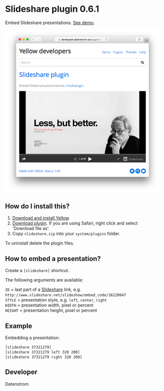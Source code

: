 Slideshare plugin 0.6.1
=======================
Embed Slideshare presentations. [See demo](https://developers.datenstrom.se/plugins/slideshare-plugin).

<p align="center"><img src="slideshare-screenshot.png?raw=true" alt="Screenshot"></p>

## How do I install this?

1. [Download and install Yellow](https://github.com/datenstrom/yellow/).
2. [Download plugin](https://github.com/datenstrom/yellow-plugins/raw/master/zip/slideshare.zip). If you are using Safari, right click and select 'Download file as'.
3. Copy `slideshare.zip` into your `system/plugins` folder.

To uninstall delete the plugin files.

## How to embed a presentation?

Create a `[slideshare]` shortcut.

The following arguments are available:

`ID` = last part of a [Slideshare](http://www.slideshare.net/) link, e.g. `http://www.slideshare.net/slideshow/embed_code/16220047`  
`STYLE` = presentation style, e.g. `left`, `center`, `right`  
`WIDTH` = presentation width, pixel or percent  
`HEIGHT` = presentation height, pixel or percent   

## Example

Embedding a presentation:

    [slideshare 37321279]
    [slideshare 37321279 left 320 200]
    [slideshare 37321279 right 320 200]

## Developer

Datenstrom
